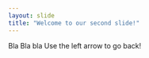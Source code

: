 ```yaml
---
layout: slide
title: "Welcome to our second slide!"
---
```

Bla Bla bla
Use the left arrow to go back!
